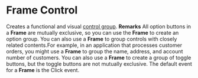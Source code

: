 
# Frame Control



Creates a functional and visual [control group](7ce2c60f-29fb-96e2-2516-73c99a6e7cff.md).
 **Remarks**
All option buttons in a  **Frame** are mutually exclusive, so you can use the **Frame** to create an option group. You can also use a **Frame** to group controls with closely related contents.For example, in an application that processes customer orders, you might use a **Frame** to group the name, address, and account number of customers.
You can also use a  **Frame** to create a group of toggle buttons, but the toggle buttons are not mutually exclusive.
The default event for a  **Frame** is the Click event.
